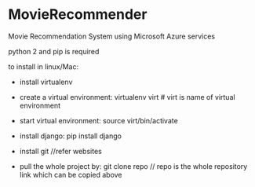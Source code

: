 # MovieRecommender
Movie Recommendation System using Microsoft Azure services

python 2 and pip is required

to install in linux/Mac:

* install virtualenv
* create a virtual environment:
virtualenv virt   # virt is name of virtual environment 
* start virtual environment:
source virt/bin/activate
* install django:
pip install django

* install git //refer websites
* pull the whole project by:
git clone repo // repo is the whole repository link which can be copied above
